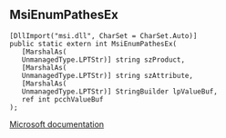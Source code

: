 ## MsiEnumPathesEx

```
[DllImport("msi.dll", CharSet = CharSet.Auto)]
public static extern int MsiEnumPathesEx(
   [MarshalAs(
   UnmanagedType.LPTStr)] string szProduct,
   [MarshalAs(
   UnmanagedType.LPTStr)] string szAttribute,
   [MarshalAs(
   UnmanagedType.LPTStr)] StringBuilder lpValueBuf,
   ref int pcchValueBuf
);
```

[Microsoft documentation](https://docs.microsoft.com/en-us/windows/win32/api/msi/nf-msi-msienumpathsex)

